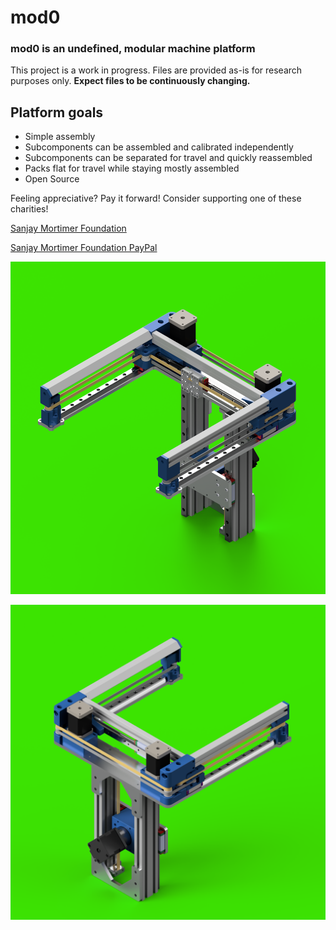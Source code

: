 # mod0

### mod0 is an undefined, modular machine platform

This project is a work in progress. Files are provided as-is for research purposes only. **Expect files to be continuously changing.**

## Platform goals

- Simple assembly
- Subcomponents can be assembled and calibrated independently
- Subcomponents can be separated for travel and quickly reassembled
- Packs flat for travel while staying mostly assembled
- Open Source

Feeling appreciative? Pay it forward! Consider supporting one of these charities!

[Sanjay Mortimer Foundation](https://www.sanjaymortimerfoundation.org/)

[Sanjay Mortimer Foundation PayPal](https://www.paypal.com/donate/?hosted_button_id=VUB6NVF83EH5J)

![](front-render.png)

![](rear-render.png)




